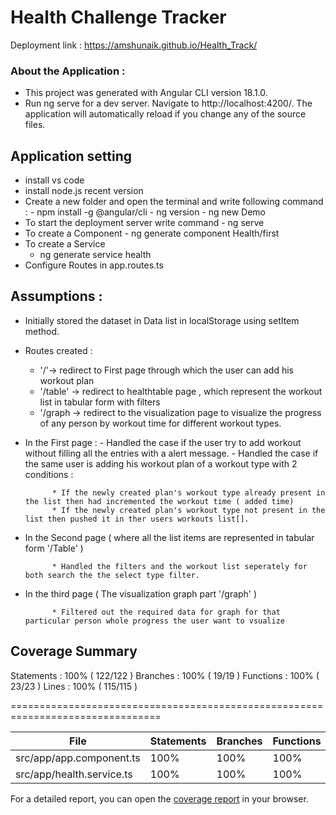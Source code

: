 # Health Challenge Tracker

Deployment link : https://amshunaik.github.io/Health_Track/

### About the Application :
-  This project was generated with Angular CLI version 18.1.0.
-  Run ng serve for a dev server. Navigate to http://localhost:4200/. The application will automatically reload if you change any of the source files.
## Application setting
- install vs code
- install node.js recent version
- Create a new folder and open the terminal and write following command :
      - npm install -g @angular/cli
      - ng version
      - ng new Demo
- To start the deployment server write command
      - ng serve
- To create a Component
      - ng generate component Health/first
- To create a Service
     - ng generate service health
- Configure Routes in app.routes.ts

## Assumptions :
- Initially stored the dataset in Data list in localStorage using setItem method.
-  Routes created :

      * '/'-> redirect to First page through which the user can add his workout plan
      * '/table' -> redirect to healthtable page , which represent the workout list in tabular form with filters
      * '/graph -> redirect to the visualization page to visualize the progress of any person by workout time for different workout types.
- In the First page :
      - Handled the case if the user try to add workout without filling all the entries with a alert message.
      - Handled the case if the same user is adding his workout plan of a workout type with 2 conditions :
  
            * If the newly created plan's workout type already present in the list then had incremented the workout time ( added time)
            * If the newly created plan's workout type not present in the list then pushed it in ther users workouts list[].
- In the Second page ( where all the list items are represented in tabular form '/Table' )
  
            * Handled the filters and the workout list seperately for both search the the select type filter.
- In the third page ( The visualization graph part '/graph' )
  
            * Filtered out the required data for graph for that particular person whole progress the user want to vsualize
  
## Coverage Summary 

Statements   : 100% ( 122/122 )
Branches     : 100% ( 19/19 )
Functions    : 100% ( 23/23 )
Lines        : 100% ( 115/115 )

================================================================================

| File                    | Statements | Branches | Functions | Lines |
|-------------------------|------------|----------|-----------|-------|
| src/app/app.component.ts | 100%       | 100%     | 100%      | 100%  |
| src/app/health.service.ts | 100%       | 100%     | 100%      | 100%  |

For a detailed report, you can open the [coverage report](./coverage/index.html) in your browser.
